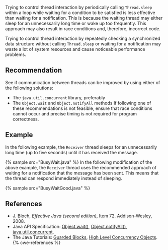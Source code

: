Trying to control thread interaction by periodically calling `Thread.sleep` within a loop while waiting for a condition to be satisfied is less effective than waiting for a notification. This is because the waiting thread may either sleep for an unnecessarily long time or wake up too frequently. This approach may also result in race conditions and, therefore, incorrect code.

Trying to control thread interaction by repeatedly checking a synchronized data structure without calling `Thread.sleep` or waiting for a notification may waste a lot of system resources and cause noticeable performance problems.


## Recommendation
See if communication between threads can be improved by using either of the following solutions:

* The `java.util.concurrent` library, preferably
* The `Object.wait` and `Object.notifyAll` methods
If following one of these recommendations is not feasible, ensure that race conditions cannot occur and precise timing is not required for program correctness.


## Example
In the following example, the `Receiver` thread sleeps for an unnecessarily long time (up to five seconds) until it has received the message.

{% sample src="BusyWait.java" %}
In the following modification of the above example, the `Receiver` thread uses the recommended approach of waiting for a notification that the message has been sent. This means that the thread can respond immediately instead of sleeping.

{% sample src="BusyWaitGood.java" %}

## References
* J. Bloch, *Effective Java (second edition)*, Item 72. Addison-Wesley, 2008.
* Java API Specification: [Object.wait()](https://docs.oracle.com/en/java/javase/11/docs/api/java.base/java/lang/Object.html#wait()), [Object.notifyAll()](https://docs.oracle.com/en/java/javase/11/docs/api/java.base/java/lang/Object.html#notifyAll()), [java.util.concurrent](https://docs.oracle.com/en/java/javase/11/docs/api/java.base/java/util/concurrent/package-summary.html).
* The Java Tutorials: [Guarded Blocks](https://docs.oracle.com/javase/tutorial/essential/concurrency/guardmeth.html), [High Level Concurrency Objects](https://docs.oracle.com/javase/tutorial/essential/concurrency/highlevel.html).
{% cwe-references %}
